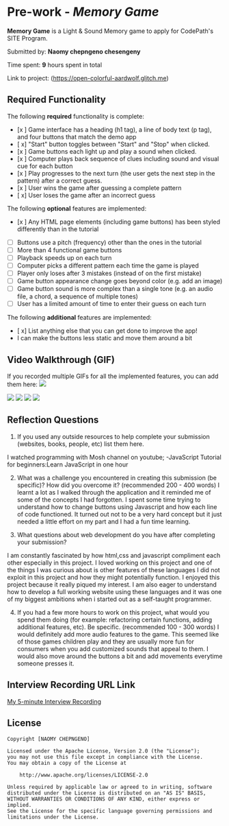 # Pre-work - *Memory Game*

**Memory Game** is a Light & Sound Memory game to apply for CodePath's SITE Program.

Submitted by: **Naomy chepngeno chesengeny**

Time spent: **9** hours spent in total

Link to project: (https://open-colorful-aardwolf.glitch.me)

## Required Functionality

The following **required** functionality is complete:

* [x ] Game interface has a heading (h1 tag), a line of body text (p tag), and four buttons that match the demo app
* [ x] "Start" button toggles between "Start" and "Stop" when clicked.
* [x ] Game buttons each light up and play a sound when clicked.
* [x ] Computer plays back sequence of clues including sound and visual cue for each button
* [x ] Play progresses to the next turn (the user gets the next step in the pattern) after a correct guess.
* [x ] User wins the game after guessing a complete pattern
* [ x] User loses the game after an incorrect guess

The following **optional** features are implemented:

* [x ] Any HTML page elements (including game buttons) has been styled differently than in the tutorial
* [ ] Buttons use a pitch (frequency) other than the ones in the tutorial
* [ ] More than 4 functional game buttons
* [ ] Playback speeds up on each turn
* [ ] Computer picks a different pattern each time the game is played
* [ ] Player only loses after 3 mistakes (instead of on the first mistake)
* [ ] Game button appearance change goes beyond color (e.g. add an image)
* [ ] Game button sound is more complex than a single tone (e.g. an audio file, a chord, a sequence of multiple tones)
* [ ] User has a limited amount of time to enter their guess on each turn

The following **additional** features are implemented:

- [ x] List anything else that you can get done to improve the app!
- I can make the buttons less static and move them around a bit

## Video Walkthrough (GIF)
If you recorded multiple GIFs for all the implemented features, you can add them here:
![](https://i.imgur.com/AhWgdnm.gif)

![](gif1-link-here)
![](gif2-link-here)
![](gif3-link-here)
![](gif4-link-here)

## Reflection Questions
1. If you used any outside resources to help complete your submission (websites, books, people, etc) list them here.

I watched programming with Mosh channel on youtube;
-JavaScript Tutorial for beginners:Learn JavaScript in one hour

2. What was a challenge you encountered in creating this submission (be specific)? How did you overcome it? (recommended 200 - 400 words)
   I learnt a lot as I walked through the application and it reminded me of some of the concepts I had forgotten. I spent some time trying to understand how to change buttons using Javascript and how each line of code functioned. It turned out not to be a very hard concept but it just needed a little effort on my part and I had a fun time learning.

3. What questions about web development do you have after completing your submission?

I am constantly fascinated by how html,css and javascript compliment each other especially in this project. I loved working on this project and one of the things I was curious about is other features of these languages I did not exploit in this project and how they might potentially function. I enjoyed this project because it really piqued my interest. I am also eager to understand how to develop a full working website using these languages and it was one of my biggest ambitions when i started out as a self-taught programmer.

4. If you had a few more hours to work on this project, what would you spend them doing (for example: refactoring certain functions, adding additional features, etc). Be specific. (recommended 100 - 300 words)
   I would definitely add more audio features to the game. This seemed like of those games children play and they are usually more fun for consumers when you add customized sounds that appeal to them. I would also move around the buttons a bit and add movements everytime someone presses it.



## Interview Recording URL Link

[My 5-minute Interview Recording](https://www.loom.com/share/74add74fb8ee43afad656a1e6249a7f6)


## License

    Copyright [NAOMY CHEPNGENO]

    Licensed under the Apache License, Version 2.0 (the "License");
    you may not use this file except in compliance with the License.
    You may obtain a copy of the License at

        http://www.apache.org/licenses/LICENSE-2.0

    Unless required by applicable law or agreed to in writing, software
    distributed under the License is distributed on an "AS IS" BASIS,
    WITHOUT WARRANTIES OR CONDITIONS OF ANY KIND, either express or implied.
    See the License for the specific language governing permissions and
    limitations under the License.